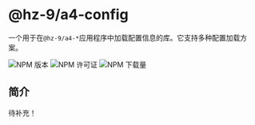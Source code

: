 # @hz-9/a4-config

一个用于在`@hz-9/a4-*`应用程序中加载配置信息的库。它支持多种配置加载方案。

![NPM 版本][npm-version-url] ![NPM 许可证][npm-license-url] ![NPM 下载量][npm-downloads-url]

[npm-version-url]: https://img.shields.io/npm/v/@hz-9/a4-config
[npm-license-url]: https://img.shields.io/npm/l/@hz-9/a4-config
[npm-downloads-url]: https://img.shields.io/npm/d18m/@hz-9/a4-config

## 简介

待补充！
<!-- TODO -->
